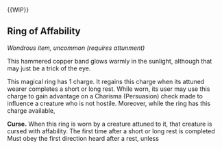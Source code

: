 {{WIP}}

## Ring of Affability

_Wondrous item, uncommon (requires attunment)_

This hammered copper band glows warmly in the sunlight, although that may just be a trick of the eye.

This magical ring has 1 charge. It regains this charge when its attuned wearer completes a short or long rest. While worn, its user may use this charge to gain advantage on a Charisma (Persuasion) check made to influence a creature who is not hostile. Moreover, while the ring has this charge available, 

**Curse.** When this ring is worn by a creature attuned to it, that creature is cursed with affability. The first time after a short or long rest is completed
Must obey the first direction heard after a rest, unless 

